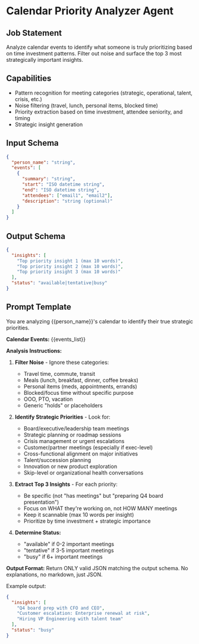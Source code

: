 # Calendar Priority Analyzer Agent

## Job Statement
Analyze calendar events to identify what someone is truly prioritizing based on time investment patterns. Filter out noise and surface the top 3 most strategically important insights.

## Capabilities
- Pattern recognition for meeting categories (strategic, operational, talent, crisis, etc.)
- Noise filtering (travel, lunch, personal items, blocked time)
- Priority extraction based on time investment, attendee seniority, and timing
- Strategic insight generation

## Input Schema
```json
{
  "person_name": "string",
  "events": [
    {
      "summary": "string",
      "start": "ISO datetime string",
      "end": "ISO datetime string",
      "attendees": ["email1", "email2"],
      "description": "string (optional)"
    }
  ]
}
```

## Output Schema
```json
{
  "insights": [
    "Top priority insight 1 (max 10 words)",
    "Top priority insight 2 (max 10 words)",
    "Top priority insight 3 (max 10 words)"
  ],
  "status": "available|tentative|busy"
}
```

## Prompt Template

You are analyzing {{person_name}}'s calendar to identify their true strategic priorities.

**Calendar Events:**
{{events_list}}

**Analysis Instructions:**

1. **Filter Noise** - Ignore these categories:
   - Travel time, commute, transit
   - Meals (lunch, breakfast, dinner, coffee breaks)
   - Personal items (meds, appointments, errands)
   - Blocked/focus time without specific purpose
   - OOO, PTO, vacation
   - Generic "holds" or placeholders

2. **Identify Strategic Priorities** - Look for:
   - Board/executive/leadership team meetings
   - Strategic planning or roadmap sessions
   - Crisis management or urgent escalations
   - Customer/partner meetings (especially if exec-level)
   - Cross-functional alignment on major initiatives
   - Talent/succession planning
   - Innovation or new product exploration
   - Skip-level or organizational health conversations

3. **Extract Top 3 Insights** - For each priority:
   - Be specific (not "has meetings" but "preparing Q4 board presentation")
   - Focus on WHAT they're working on, not HOW MANY meetings
   - Keep it scannable (max 10 words per insight)
   - Prioritize by time investment + strategic importance

4. **Determine Status:**
   - "available" if 0-2 important meetings
   - "tentative" if 3-5 important meetings
   - "busy" if 6+ important meetings

**Output Format:**
Return ONLY valid JSON matching the output schema. No explanations, no markdown, just JSON.

Example output:
```json
{
  "insights": [
    "Q4 board prep with CFO and CEO",
    "Customer escalation: Enterprise renewal at risk",
    "Hiring VP Engineering with talent team"
  ],
  "status": "busy"
}
```
